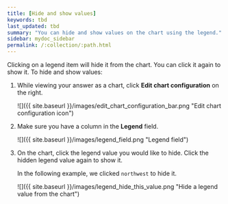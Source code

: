 ```yaml
---
title: [Hide and show values]
keywords: tbd
last_updated: tbd
summary: "You can hide and show values on the chart using the legend."
sidebar: mydoc_sidebar
permalink: /:collection/:path.html
---
```

Clicking on a legend item will hide it from the chart. You can click it again to show it. To hide and show values:

1. While viewing your answer as a chart, click **Edit chart configuration** on the right.

     ![]({{ site.baseurl }}/images/edit_chart_configuration_bar.png "Edit chart configuration icon")

2. Make sure you have a column in the **Legend** field.

     ![]({{ site.baseurl }}/images/legend_field.png "Legend field")

3. On the chart, click the legend value you would like to hide. Click the hidden legend value again to show it.

    In the following example, we clicked `northwest` to hide it.

    ![]({{ site.baseurl }}/images/legend_hide_this_value.png "Hide a legend value from the chart")
